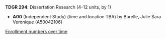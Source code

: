 **TDGR 294**: Dissertation Research (4–12 units, by 1)

- **A00** (Independent Study) (time and location TBA) by Burelle, Julie Sara Veronique (A50042106)

[Enrollment numbers over time](./TDGR294.tsv)
